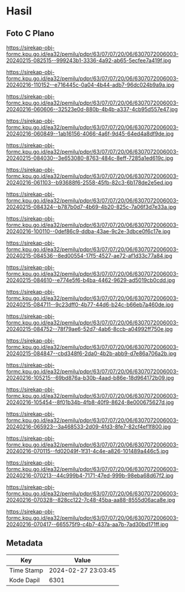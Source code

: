 # Hasil

## Foto C Plano

https://sirekap-obj-formc.kpu.go.id/ea32/pemilu/pdpr/63/07/07/20/06/6307072006003-20240215-082515--999243b1-3336-4a92-ab65-5ecfee7a419f.jpg

https://sirekap-obj-formc.kpu.go.id/ea32/pemilu/pdpr/63/07/07/20/06/6307072006003-20240216-110152--e716445c-0a04-4b44-adb7-96dc024b9a9a.jpg

https://sirekap-obj-formc.kpu.go.id/ea32/pemilu/pdpr/63/07/07/20/06/6307072006003-20240216-060606--32523e0d-880b-4b4b-a337-4cb95d557e47.jpg

https://sirekap-obj-formc.kpu.go.id/ea32/pemilu/pdpr/63/07/07/20/06/6307072006003-20240216-060849--1ab16156-4066-4a6f-9d45-64ed4a8df9de.jpg

https://sirekap-obj-formc.kpu.go.id/ea32/pemilu/pdpr/63/07/07/20/06/6307072006003-20240215-084030--3e653080-8763-484c-8eff-7285a1ed619c.jpg

https://sirekap-obj-formc.kpu.go.id/ea32/pemilu/pdpr/63/07/07/20/06/6307072006003-20240216-061103--b93688f6-2558-45fb-82c3-6b178de2e5ed.jpg

https://sirekap-obj-formc.kpu.go.id/ea32/pemilu/pdpr/63/07/07/20/06/6307072006003-20240215-084324--b787b0d7-4b69-4b20-825c-7a06f3d7e33a.jpg

https://sirekap-obj-formc.kpu.go.id/ea32/pemilu/pdpr/63/07/07/20/06/6307072006003-20240216-100110--0def86c9-ddba-43ae-9c2e-3dbce0f6c17e.jpg

https://sirekap-obj-formc.kpu.go.id/ea32/pemilu/pdpr/63/07/07/20/06/6307072006003-20240215-084536--8ed00554-17f5-4527-ae72-af1d33c77a84.jpg

https://sirekap-obj-formc.kpu.go.id/ea32/pemilu/pdpr/63/07/07/20/06/6307072006003-20240215-084610--e774e5f6-b4ba-4462-9629-ad5019cb0cdd.jpg

https://sirekap-obj-formc.kpu.go.id/ea32/pemilu/pdpr/63/07/07/20/06/6307072006003-20240215-084711--9c23dff0-4b77-44d6-b24c-b66eb7a460de.jpg

https://sirekap-obj-formc.kpu.go.id/ea32/pemilu/pdpr/63/07/07/20/06/6307072006003-20240215-084752--78f79ae6-52d7-4ab6-8ccb-a04992ff750e.jpg

https://sirekap-obj-formc.kpu.go.id/ea32/pemilu/pdpr/63/07/07/20/06/6307072006003-20240215-084847--cbd348f6-2da0-4b2b-abb9-d7e86a706a2b.jpg

https://sirekap-obj-formc.kpu.go.id/ea32/pemilu/pdpr/63/07/07/20/06/6307072006003-20240216-105215--69bd876a-b30b-4aad-b86e-18d964172b09.jpg

https://sirekap-obj-formc.kpu.go.id/ea32/pemilu/pdpr/63/07/07/20/06/6307072006003-20240216-105454--8f01b34b-4fb8-40f9-8624-8e000675627d.jpg

https://sirekap-obj-formc.kpu.go.id/ea32/pemilu/pdpr/63/07/07/20/06/6307072006003-20240216-065923--3a468533-2d09-4fd3-8fe7-82cf4ef1f800.jpg

https://sirekap-obj-formc.kpu.go.id/ea32/pemilu/pdpr/63/07/07/20/06/6307072006003-20240216-070115--fd02049f-1f31-4c4e-a826-101489a446c5.jpg

https://sirekap-obj-formc.kpu.go.id/ea32/pemilu/pdpr/63/07/07/20/06/6307072006003-20240216-070213--44c999b4-7171-47ed-999b-98eba68d67f2.jpg

https://sirekap-obj-formc.kpu.go.id/ea32/pemilu/pdpr/63/07/07/20/06/6307072006003-20240216-070328--828cc122-7c48-45ba-aa88-8555d06aca8e.jpg

https://sirekap-obj-formc.kpu.go.id/ea32/pemilu/pdpr/63/07/07/20/06/6307072006003-20240216-070417--665575f9-c4b7-437a-aa7b-7ad30bd171ff.jpg


## Metadata

| Key        | Value               |
| ---------- | ------------------- |
| Time Stamp | 2024-02-27 23:03:45 |
| Kode Dapil | 6301                |



